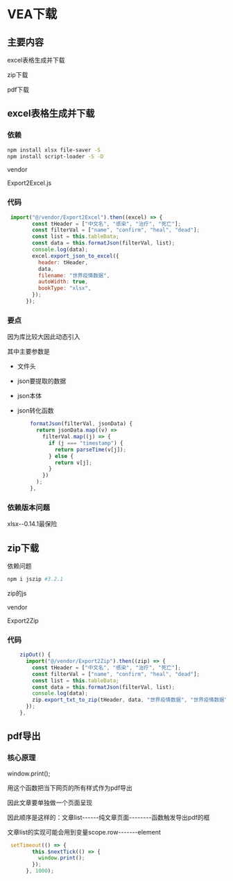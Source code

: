# VEA下载

## 主要内容

excel表格生成并下载

zip下载

pdf下载

## excel表格生成并下载

### 依赖

`````bash
npm install xlsx file-saver -S
npm install script-loader -S -D
`````

vendor

Export2Excel.js

### 代码

```````js
 import("@/vendor/Export2Excel").then((excel) => {
        const tHeader = ["中文名", "感染", "治疗", "死亡"];
        const filterVal = ["name", "confirm", "heal", "dead"];
        const list = this.tableData;
        const data = this.formatJson(filterVal, list);
        console.log(data);
        excel.export_json_to_excel({
          header: tHeader,
          data,
          filename: "世界疫情数据",
          autoWidth: true,
          bookType: "xlsx",
        });
      });
```````

### 要点

因为库比较大因此动态引入

其中主要参数是

- 文件头

- json要提取的数据

- json本体

- json转化函数

  ```js
      formatJson(filterVal, jsonData) {
        return jsonData.map((v) =>
          filterVal.map((j) => {
            if (j === "timestamp") {
              return parseTime(v[j]);
            } else {
              return v[j];
            }
          })
        );
      },
  ```

### 依赖版本问题

xlsx--0.14.1最保险

## zip下载

依赖问题

```````bash
npm i jszip #3.2.1
```````

zip的js

vendor

Export2Zip

### 代码

``````js
    zipOut() {
      import("@/vendor/Export2Zip").then((zip) => {
        const tHeader = ["中文名", "感染", "治疗", "死亡"];
        const filterVal = ["name", "confirm", "heal", "dead"];
        const list = this.tableData;
        const data = this.formatJson(filterVal, list);
        console.log(data);
        zip.export_txt_to_zip(tHeader, data, "世界疫情数据", "世界疫情数据");
      });
    },
``````

## pdf导出

### 核心原理

window.print();

用这个函数把当下网页的所有样式作为pdf导出

因此文章要单独做一个页面呈现

因此顺序是这样的：文章list------纯文章页面--------函数触发导出pdf的框

文章list的实现可能会用到变量scope.row-------element

`````js
 setTimeout(() => {
        this.$nextTick(() => {
          window.print();
        });
      }, 1000);
`````

